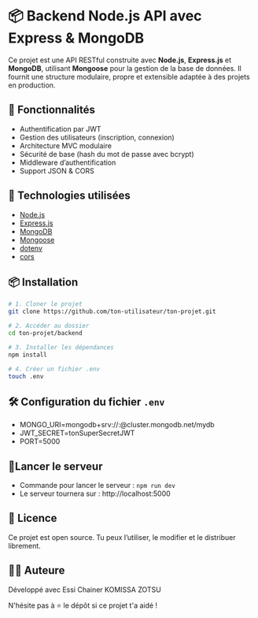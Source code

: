 # 📦 Backend Node.js API avec Express & MongoDB
Ce projet est une API RESTful construite avec **Node.js**, **Express.js** et **MongoDB**, utilisant **Mongoose** pour la gestion de la base de données. Il fournit une structure modulaire, propre et extensible adaptée à des projets en production.

## 🚀 Fonctionnalités

- Authentification par JWT
- Gestion des utilisateurs (inscription, connexion)
- Architecture MVC modulaire
- Sécurité de base (hash du mot de passe avec bcrypt)
- Middleware d’authentification
- Support JSON & CORS

## 🧾 Technologies utilisées

- [Node.js](https://nodejs.org/)
- [Express.js](https://expressjs.com/)
- [MongoDB](https://www.mongodb.com/)
- [Mongoose](https://mongoosejs.com/)
- [dotenv](https://www.npmjs.com/package/dotenv)
- [cors](https://www.npmjs.com/package/cors)


## 📦 Installation

```bash
# 1. Cloner le projet
git clone https://github.com/ton-utilisateur/ton-projet.git

# 2. Accéder au dossier
cd ton-projet/backend

# 3. Installer les dépendances
npm install

# 4. Créer un fichier .env
touch .env
````

## 🛠️ Configuration du fichier `.env`

- MONGO_URI=mongodb+srv://<user>:<password>@cluster.mongodb.net/mydb
- JWT_SECRET=tonSuperSecretJWT
- PORT=5000

## 🚀Lancer le serveur
- Commande pour lancer le serveur : ```npm run dev```
- Le serveur tournera sur :  http://localhost:5000


## 📝 Licence

Ce projet est open source. Tu peux l’utiliser, le modifier et le distribuer librement.


## 👨‍💻 Auteure

Développé avec Essi Chainer KOMISSA ZOTSU

N'hésite pas à ⭐ le dépôt si ce projet t'a aidé !
